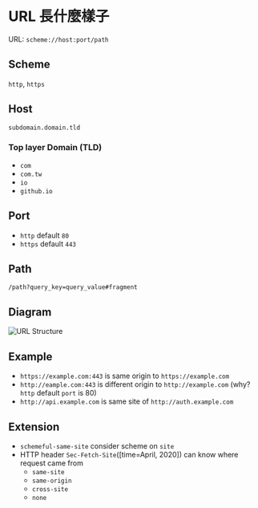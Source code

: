 # URL 長什麼樣子

URL: `scheme://host:port/path`

## Scheme

`http`, `https`

## Host

`subdomain.domain.tld`

### Top layer Domain (TLD)

- `com`
- `com.tw`
- `io`
- `github.io`

## Port

- `http` default `80`
- `https` default `443`

## Path

`/path?query_key=query_value#fragment`

## Diagram

![URL Structure](https://www.plantuml.com/plantuml/png/RSvB3iGW203GFQVm0dE1BffUnQbaIg9W1Ey_65SaNH4U7xZKyh3PAdIFT5FFR4dl1nj6cjyYBHC7VI6h9UHTXi7k-vodLu-aP0Y-CEeZQh0lEwsn8ycW7p5So6Nz-0S0)

## Example

- `https://example.com:443` is same origin to `https://example.com`
- `http://eample.com:443` is different origin to `http://example.com` (why? `http` default `port` is 80)
- `http://api.example.com` is same site of `http://auth.example.com`

## Extension

- `schemeful-same-site` consider scheme on `site`
- HTTP header `Sec-Fetch-Site`([time=April, 2020]) can know where request came from
  - `same-site`
  - `same-origin`
  - `cross-site`
  - `none`
